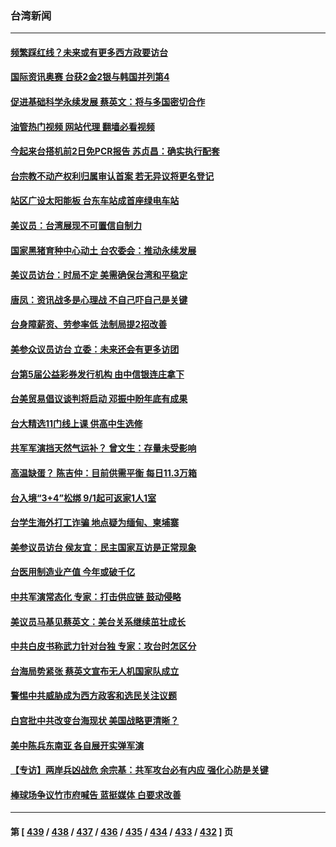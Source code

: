 ### 台湾新闻
---
#### [频繁踩红线？未来或有更多西方政要访台](../../pages/ncid1349361/n13803096.md?08160445) 
#### [国际资讯奥赛 台获2金2银与韩国并列第4](../../pages/ncid1349361/n13803014.md?08160445) 
#### [促进基础科学永续发展 蔡英文：将与多国密切合作](../../pages/ncid1349361/n13803029.md?08160445) 
#### [油管热门视频 网站代理 翻墙必看视频](http://209.222.30.114:81/youtube.html?08160445)
#### [今起来台搭机前2日免PCR报告 苏贞昌：确实执行配套](../../pages/ncid1349361/n13803009.md?08160445) 
#### [台宗教不动产权利归属审认首案 若无异议将更名登记](../../pages/ncid1349361/n13803033.md?08160445) 
#### [站区广设太阳能板 台东车站成首座绿电车站](../../pages/ncid1349361/n13803005.md?08160445) 
#### [美议员：台湾展现不可置信自制力](../../pages/ncid1349361/n13803060.md?08160445) 
#### [国家黑猪育种中心动土 台农委会：推动永续发展](../../pages/ncid1349361/n13803002.md?08160445) 
#### [美议员访台：时局不定 美需确保台湾和平稳定](../../pages/ncid1349361/n13802897.md?08160445) 
#### [唐凤：资讯战多是心理战 不自己吓自己是关键](../../pages/ncid1349361/n13803080.md?08160445) 
#### [台身障薪资、劳参率低 法制局提2招改善](../../pages/ncid1349361/n13803001.md?08160445) 
#### [美参众议员访台 立委：未来还会有更多访团](../../pages/ncid1349361/n13802997.md?08160445) 
#### [台第5届公益彩券发行机构 由中信银连庄拿下](../../pages/ncid1349361/n13802996.md?08160445) 
#### [台美贸易倡议谈判将启动 邓振中盼年底有成果](../../pages/ncid1349361/n13802994.md?08160445) 
#### [台大精选11门线上课 供高中生选修](../../pages/ncid1349361/n13803026.md?08160445) 
#### [共军军演挡天然气运补？ 曾文生：存量未受影响](../../pages/ncid1349361/n13802999.md?08160445) 
#### [高温缺蛋？ 陈吉仲：目前供需平衡 每日11.3万箱](../../pages/ncid1349361/n13803038.md?08160445) 
#### [台入境“3+4”松绑 9/1起可返家1人1室](../../pages/ncid1349361/n13803010.md?08160445) 
#### [台学生海外打工诈骗 地点疑为缅甸、柬埔寨](../../pages/ncid1349361/n13802971.md?08160445) 
#### [美参议员访台 侯友宜：民主国家互访是正常现象](../../pages/ncid1349361/n13802938.md?08160445) 
#### [台医用制造业产值 今年或破千亿](../../pages/ncid1349361/n13802965.md?08160445) 
#### [中共军演常态化 专家：打击供应链 鼓动侵略](../../pages/ncid1349361/n13802988.md?08160445) 
#### [美议员马基见蔡英文：美台关系继续茁壮成长](../../pages/ncid1349361/n13802893.md?08160445) 
#### [中共白皮书称武力针对台独 专家：攻台时怎区分](../../pages/ncid1349361/n13802678.md?08160445) 
#### [台海局势紧张 蔡英文宣布无人机国家队成立](../../pages/ncid1349361/n13802793.md?08160445) 
#### [警惕中共威胁成为西方政客和选民关注议题](../../pages/ncid1349361/n13802453.md?08160445) 
#### [白宫批中共改变台海现状 美国战略更清晰？](../../pages/ncid1349361/n13802458.md?08160445) 
#### [美中陈兵东南亚 各自展开实弹军演](../../pages/ncid1349361/n13802464.md?08160445) 
#### [【专访】两岸兵凶战危 余宗基：共军攻台必有内应 强化心防是关键](../../pages/ncid1349361/n13802384.md?08160445) 
#### [棒球场争议竹市府喊告 蓝挺媒体 白要求改善](../../pages/ncid1349361/n13802444.md?08160445) 

---
#### 第 [ [439](./439.md?08160445) / [438](./438.md?08160445) / [437](./437.md?08160445) / [436](./436.md?08160445) / [435](./435.md?08160445) / [434](./434.md?08160445) / [433](./433.md?08160445) / [432](./432.md?08160445) ] 页
